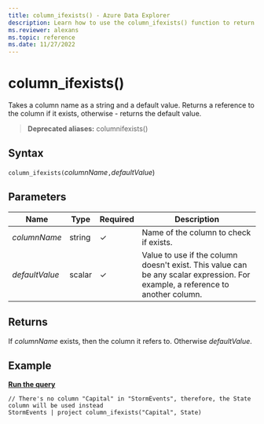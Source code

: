 ```yaml
---
title: column_ifexists() - Azure Data Explorer
description: Learn how to use the column_ifexists() function to return a reference to the column if it exists.  
ms.reviewer: alexans
ms.topic: reference
ms.date: 11/27/2022
---
```

# column_ifexists()

Takes a column name as a string and a default value. Returns a reference to the column if it exists, otherwise - returns the default value.

> **Deprecated aliases:** columnifexists()

## Syntax

`column_ifexists(`*columnName*`,`*defaultValue*)

## Parameters

| Name | Type | Required | Description |
|--|--|--|--|
| *columnName* | string | &check; | Name of the column to check if exists.|
| *defaultValue* | scalar | &check; | Value to use if the column doesn't exist. This value can be any scalar expression. For example, a reference to another column.|

## Returns

If *columnName* exists, then the column it refers to. Otherwise *defaultValue*.

## Example

[**Run the query**](https://dataexplorer.azure.com/clusters/help/databases/Samples?query=H4sIAAAAAAAAA03NSwrCQBAE0L2nKGajQiCHEE8Q9zImFWyZTIfpTnTh4Y1f3HVBveq6xuHMwrUhK1pN05ARdnEUjylAltC4lmE/M7uFCv5s91r4OtF4dH7dVVLCiZiM3ULNGbvVH8cdY9ELW/+Io/S8ibltfi+r9+T2AZ+ufQiZAAAA)

```kusto
// There's no column "Capital" in "StormEvents", therefore, the State column will be used instead
StormEvents | project column_ifexists("Capital", State)
```
